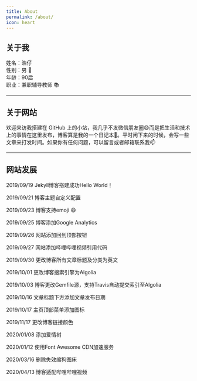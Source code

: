 ```yaml
---
title: About
permalink: /about/
icon: heart
---
```


## 关于我

姓名：浩仔    
性别：男 :boy:    
年龄：90后    
职业：兼职辅导教师 :books:    

------------

## 关于网站

欢迎来访我搭建在 GitHub 上的小站，我几乎不发微信朋友圈:smile:而是把生活和技术上的事情在这里发布，博客算是我的一个日记本:blue_book:。平时闲下来的时候，会写一些文章来打发时间。如果你有任何问题，可以留言或者邮箱联系我:mailbox:

------------

## 网站发展


2019/09/19 Jekyll博客搭建成功Hello World！


2019/09/21 博客主题自定义配置


2019/09/23 博客支持emoji :smile:


2019/09/25 博客添加Google Analytics


2019/09/26 网站添加回到顶部按钮


2019/09/27 网站添加哔哩哔哩视频引用代码


2019/09/30 更改博客所有文章标题及分类为英文


2019/10/01 更改博客搜索引擎为Algolia


2019/10/03 博客更改Gemfile源，支持Travis自动提交索引至Algolia


2019/10/16 文章标题下方添加文章发布日期


2019/10/17 主页顶部菜单添加图标


2019/11/17 更改博客链接颜色


2020/01/08 添加爱情树


2020/01/12 使用Font Awesome CDN加速服务


2020/03/16 删除失效缩狗图床

2020/04/13 博客适配哔哩哔哩视频